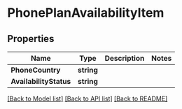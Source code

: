 # PhonePlanAvailabilityItem

## Properties

Name | Type | Description | Notes
------------ | ------------- | ------------- | -------------
**PhoneCountry** | **string** |  | 
**AvailabilityStatus** | **string** |  | 

[[Back to Model list]](../README#documentation-for-models) [[Back to API list]](../README#documentation-for-api-endpoints) [[Back to README]](../README)


